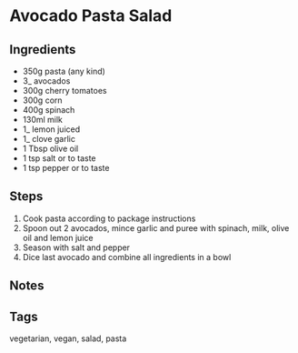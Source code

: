 # Avocado Pasta Salad

## Ingredients

* 350g pasta (any kind)
* 3_ avocados
* 300g cherry tomatoes
* 300g corn
* 400g spinach
* 130ml milk
* 1_ lemon juiced
* 1_ clove garlic
* 1 Tbsp olive oil
* 1 tsp salt or to taste
* 1 tsp pepper or to taste

## Steps

1. Cook pasta according to package instructions
2. Spoon out 2 avocados, mince garlic and puree with spinach, milk, olive oil and lemon juice
3. Season with salt and pepper
4. Dice last avocado and combine all ingredients in a bowl

## Notes

## Tags
vegetarian, vegan, salad, pasta

